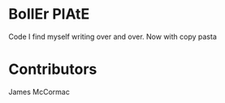 # BoIlEr PlAtE

Code I find myself writing over and over. Now with copy pasta

# Contributors

James McCormac
